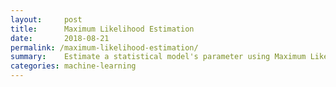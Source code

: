 ```yaml
---
layout:     post
title:      Maximum Likelihood Estimation
date:       2018-08-21
permalink: /maximum-likelihood-estimation/
summary:    Estimate a statistical model's parameter using Maximum Likelihood Estimation.
categories: machine-learning
---
```

